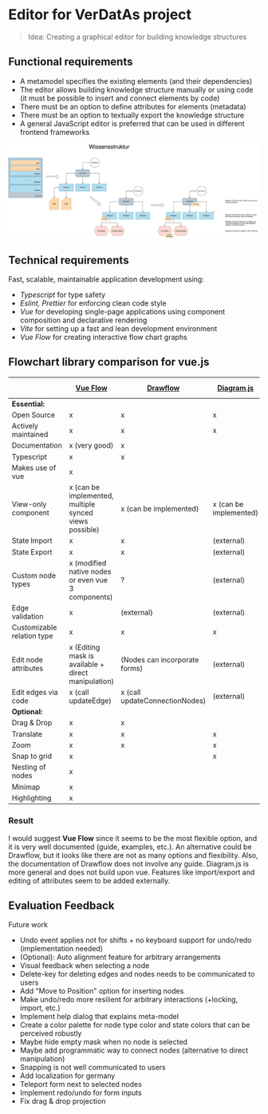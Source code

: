 # Editor for VerDatAs project

> Idea: Creating a graphical editor for building knowledge structures

## Functional requirements

* A metamodel specifies the existing elements (and their dependencies)
* The editor allows building knowledge structure manually or using code (it must be possible to insert and connect
  elements by code)
* There must be an option to define attributes for elements (metadata)
* There must be an option to textually export the knowledge structure
* A general JavaScript editor is preferred that can be used in different frontend frameworks

![Underlying idea](Wissensstruktur_Konzept.jpg)

## Technical requirements

Fast, scalable, maintainable application development using:

* _Typescript_ for type safety
* _Eslint, Prettier_ for enforcing clean code style
* _Vue_ for developing single-page applications using component composition and declarative rendering
* _Vite_ for setting up a fast and lean development environment
* _Vue Flow_ for creating interactive flow chart graphs

## Flowchart library comparison for vue.js

|                            | [Vue Flow](https://github.com/bcakmakoglu/vue-flow)    | [Drawflow](https://github.com/jerosoler/Drawflow) | [Diagram.js](https://github.com/bpmn-io/diagram-js) | [Flowy Vue](https://github.com/remcoplasmeyer/flowy-vue) | [Vue Diagrams](https://github.com/gwenaelp/vue-diagrams) |
|----------------------------|--------------------------------------------------------|---------------------------------------------------|-----------------------------------------------------|----------------------------------------------------------|----------------------------------------------------------|
| **Essential:**             |                                                        |                                                   |                                                     |                                                          |                                                          |
| Open Source                | x                                                      | x                                                 | x                                                   | x                                                        | x                                                        |
| Actively maintained        | x                                                      | x                                                 | x                                                   | x                                                        |                                                          |
| Documentation              | x (very good)                                          | x                                                 |                                                     | x                                                        |                                                          |
| Typescript                 | x                                                      | x                                                 |                                                     |                                                          |                                                          |
| Makes use of vue           | x                                                      |                                                   |                                                     | x                                                        | x                                                        |
| View-only component        | x (can be implemented, multiple synced views possible) | x (can be implemented)                            | x (can be implemented)                              | x (can be implemented)                                   | ?                                                        |
| State Import               | x                                                      | x                                                 | (external)                                          |                                                          |                                                          |
| State Export               | x                                                      | x                                                 | (external)                                          |                                                          |                                                          |
| Custom node types          | x (modified native nodes or even vue 3 components)     | ?                                                 | (external)                                          |                                                          |                                                          |
| Edge validation            | x                                                      | (external)                                        | (external)                                          |                                                          |                                                          |
| Customizable relation type | x                                                      | x                                                 | x                                                   | (only for hierarchies)                                   | x                                                        |
| Edit node attributes       | x (Editing mask is available + direct manipulation)    | (Nodes can incorporate forms)                     | (external)                                          |                                                          |                                                          |
| Edit edges via code        | x (call updateEdge)                                    | x (call updateConnectionNodes)                    | (external)                                          | ?                                                        |                                                          |
| **Optional:**              |                                                        |                                                   |                                                     |                                                          |                                                          |
| Drag & Drop                | x                                                      | x                                                 |                                                     | x                                                        | ?                                                        |
| Translate                  | x                                                      | x                                                 | x                                                   | x                                                        | ?                                                        |
| Zoom                       | x                                                      | x                                                 | x                                                   | x                                                        | x                                                        |
| Snap to grid               | x                                                      |                                                   | x                                                   | x                                                        |                                                          |
| Nesting of nodes           | x                                                      |                                                   |                                                     |                                                          |                                                          |
| Minimap                    | x                                                      |                                                   |                                                     |                                                          |                                                          |
| Highlighting               | x                                                      |                                                   |                                                     |                                                          |                                                          |

### Result

I would suggest **Vue Flow** since it seems to be the most flexible option, and it is very well documented (guide,
examples, etc.). An alternative could be Drawflow, but it looks like there are not as many options and flexibility.
Also, the documentation of Drawflow does
not involve any guide. Diagram.js is more general and does not build upon vue. Features like import/export and editing
of attributes seem to be added externally.

## Evaluation Feedback

Future work

* Undo event applies not for shifts + no keyboard support for undo/redo (implementation needed)
* (Optional): Auto alignment feature for arbitrary arrangements
* Visual feedback when selecting a node
* Delete-key for deleting edges and nodes needs to be communicated to users
* Add "Move to Position" option for inserting nodes
* Make undo/redo more resilient for arbitrary interactions (+locking, import, etc.)
* Implement help dialog that explains meta-model
* Create a color palette for node type color and state colors that can be perceived robustly
* Maybe hide empty mask when no node is selected
* Maybe add programmatic way to connect nodes (alternative to direct manipulation)
* Snapping is not well communicated to users
* Add localization for germany
* Teleport form next to selected nodes
* Implement redo/undo for form inputs
* Fix drag & drop projection
